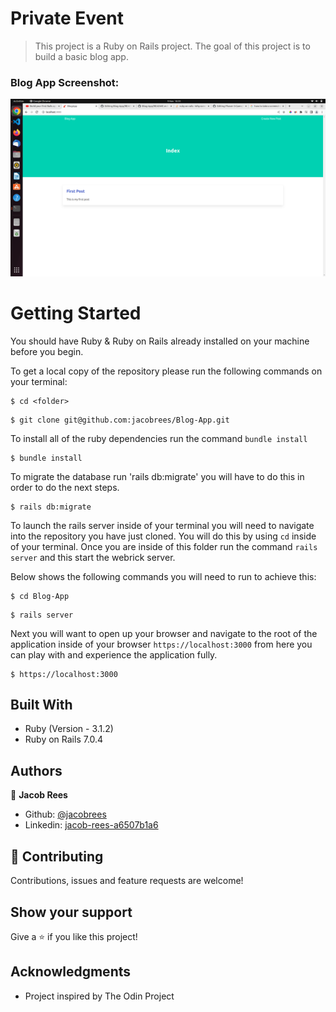 # Private Event

>This project is a Ruby on Rails project. The goal of this project is to build a basic blog app. 

### Blog App Screenshot:

![](screenshot/screenshot.png)

# Getting Started

You should have Ruby & Ruby on Rails already installed on your machine before you begin.

To get a local copy of the repository please run the following commands on your terminal:

```
$ cd <folder>
```

```
$ git clone git@github.com:jacobrees/Blog-App.git
```

To install all of the ruby dependencies run the command `bundle install`

```
$ bundle install
```

To migrate the database run 'rails db:migrate' you will have to do this in order to do the next steps.

```
$ rails db:migrate
```

To launch the rails server inside of your terminal you will need to navigate into the repository you have just cloned. You will do this by using `cd` inside of your terminal. Once you are inside of this folder run the command `rails server` and this start the webrick server. 

Below shows the following commands you will need to run to achieve this:

```
$ cd Blog-App
```

```
$ rails server
```

Next you will want to open up your browser and navigate to the root of the application inside of your browser `https://localhost:3000` from here you can play with and experience the application fully.
```
$ https://localhost:3000
```


## Built With

- Ruby (Version - 3.1.2)
- Ruby on Rails 7.0.4


## Authors

👤 **Jacob Rees**

- Github: [@jacobrees](https://github.com/jacobrees)
- Linkedin: [jacob-rees-a6507b1a6](https://www.linkedin.com/in/jacob-rees/)


## 🤝 Contributing

Contributions, issues and feature requests are welcome!

## Show your support

Give a ⭐️ if you like this project!

## Acknowledgments

- Project inspired by The Odin Project
